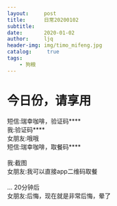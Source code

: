 ```yaml
---
layout:     post
title:      日常20200102
subtitle:   
date:       2020-01-02
author:     ljq
header-img: img/timo_mifeng.jpg
catalog:	 true
tags:
    - 狗粮
---
```


# 今日份，请享用
<p>
短信:瑞幸咖啡，验证码****<br>
我:验证码****<br>
女朋友:哦哦<br>
短信:瑞幸咖啡，取餐码****<br>
<br>
我:截图<br>
女朋友:我可以直接app二维码取餐<br>
<br>
... 20分钟后<br>
女朋友:后悔，现在就是非常后悔，晕了<br>
</p>
